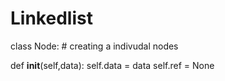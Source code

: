 # Linkedlist

class Node: # creating a indivudal nodes

  def __init__(self,data):
  self.data = data
  self.ref = None
  
